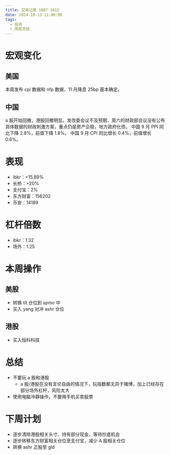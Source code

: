 ```yaml
---
title: 交易记录 1007-1012
date: 2024-10-13 11:00:00
tags:
  - 投资
  - 周度总结
---
```


# 宏观变化

## 美国

本周发布 cpi 数据和 nfp 数据，11 月降息 25bp 基本确定。

## 中国

a 股开始回撤，港股回撤明显。发改委会议不及预期，周六的财政部会议没有公布具体数据的财政刺激方案，重点仍是房产企稳，地方政府化债。
中国 9 月 PPI 同比下降 2.8%，前值下降 1.8%。
中国 9 月 CPI 同比增长 0.4%，前值增长 0.6%。

# 表现

- ibkr：+15.89%
- 长桥：+20%
- 支付宝：2%
- 东方财富：156202
- 币安：14189

# 杠杆倍数

- ibkr：1.32
- 场外：1.25

# 本周操作

## 美股

- 转换 tlt 仓位到 spmo 中
- 买入 yang 对冲 ashr 仓位

## 港股

- 买入恒科科技

# 总结

- 不要玩 a 股和港股
  - a 股/港股在没有言论自由的情况下，玩指数都无异于赌博，加上已经存在部分场外杠杆，风险太大
- 使用电脑冷静操作，不要用手机买卖股票

# 下周计划

- 逐步清除港股相关头寸、持有部分现金，等待抄底机会
- 逐步转移东方财富相关仓位至支付宝，减少 A 股相关仓位
- 转换 ashr 正股至 gld
